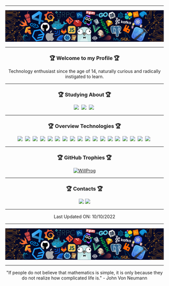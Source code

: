 <hr>

<!-- Side -->
<a href="https://github.com/RonaldGuilhermePDS">![Side](https://github.com/RonaldGuilhermePDS/RonaldGuilhermePDS/blob/master/.GitHub/Side.png?raw=true)</a>

<hr>

<h3 align="center">🏆&nbsp;Welcome to my Profile&nbsp;🏆</h3>

<p align="center">Technology enthusiast since the age of 14, naturally curious and radically instigated to learn.</p>

<hr>

<!-- Studying About -->
<h3 align="center">🏆&nbsp;Studying About&nbsp;🏆</h3>


<div align="center">
  <img src="https://img.shields.io/badge/Next.js-05112A?style=flat&logo=NEXT.JS" />&nbsp;
  <img src="https://img.shields.io/badge/Electron-05112A?style=flat&logo=ELECTRON" />&nbsp;
  <img src="https://img.shields.io/badge/Docker-05112A?style=flat&logo=DOCKER" />&nbsp;
</div>

<hr>

<!-- Overview Technologies -->
<h3 align="center">🏆&nbsp;Overview Technologies&nbsp;🏆</h3>


<div align="center">
 <img src="https://img.shields.io/badge/HTML-05112A?style=flat&logo=HTML5" />&nbsp;
 <img src="https://img.shields.io/badge/CSS-05112A?style=flat&logo=CSS3" />&nbsp;
 <img src="https://img.shields.io/badge/JavaScript-05112A?style=flat&logo=JAVASCRIPT" />&nbsp;
 <img src="https://img.shields.io/badge/TypeScript-05112A?style=flat&logo=TYPESCRIPT" />&nbsp;
 <img src="https://img.shields.io/badge/Node.js-05112A?style=flat&logo=NODE.JS" />&nbsp;
 <img src="https://img.shields.io/badge/React.js-05112A?style=flat&logo=REACT" />&nbsp;
 <img src="https://img.shields.io/badge/React%20Native-05112A?style=flat&logo=REACT" />&nbsp;
 <img src="https://img.shields.io/badge/EXPO-05112A?style=flat&logo=EXPO" />&nbsp;
 <img src="https://img.shields.io/badge/MySQL-05112A?stylflat&logo=MYSQL" />&nbsp;
 <img src="https://img.shields.io/badge/SQLite-05112A?stylflat&logo=SQLITE" />&nbsp;
 <img src="https://img.shields.io/badge/Firebase-05112A?style=flat&logo=FIREBASE" />&nbsp;
 <img src="https://img.shields.io/badge/MongoDB-05112A?style=flat&logo=MONGODB" />&nbsp;
 <img src="https://img.shields.io/badge/Amazon_Web_Services-05112A.svg?style=flat&logo=AMAZON-AWS" />&nbsp;
 <img src="https://img.shields.io/badge/Git-05112A?style=flat&logo=GIT" />&nbsp;
 <img src="https://img.shields.io/badge/GitHub-05112A?style=flat&logo=GITHUB" />&nbsp;
 <img src="https://img.shields.io/badge/GitLab-05112A?style=flat&logo=GITLAB" />&nbsp;
 <img src="https://img.shields.io/badge/Linux-05112A.svg?style=flat&logo=LINUX" />&nbsp;
 <img src="https://img.shields.io/badge/Raspberry_Pi-05112A?style=flat&logo=RASPBERRY-PI" />&nbsp;
</div>

<hr>

<!-- GitHub Trophies -->
<h3 align="center">🏆&nbsp;GitHub Trophies&nbsp;🏆</h3>

<p align="center"><a href="https://github.com/WilliamVSMartins"><img height="150em" src="https://github-profile-trophy.vercel.app/?username=WilliamVSMartins&margin-w=8&margin-h=8&theme=dracula" alt="WillProg"/></a></p>

<hr>

<!-- Contacts -->
<h3 align="center">🏆&nbsp;Contacts&nbsp;🏆</h3>

<p align="center"><a href="https://linkedin.com/in/williamvalther/" rel="noopener noreferrer" target="_blank">
<img src="https://img.icons8.com/external-justicon-flat-justicon/64/000000/external-linkedin-social-media-justicon-flat-justicon.png" width="40" /></a>
<a href="https://api.whatsapp.com/send/?phone=5598984532518&app_absent=0" target="_blank" rel="noopener noreferrer"><img src="https://img.icons8.com/external-justicon-flat-justicon/64/000000/external-whatsapp-social-media-justicon-flat-justicon.png" width="40" /></a>
</p>

<hr>

<!-- Credits -->
<p align="center">Last Updated ON: 10/10/2022</p>

<hr>

<a href="https://github.com/WilliamVSMartins">

<!-- Side -->
![Side](https://github.com/RonaldGuilhermePDS/RonaldGuilhermePDS/blob/master/.GitHub/Side.png?raw=true)

</a>

<hr>

<p align="center"> "If people do not believe that mathematics is simple, it is only because they do not realize how complicated life is." - John Von Neumann <p>

